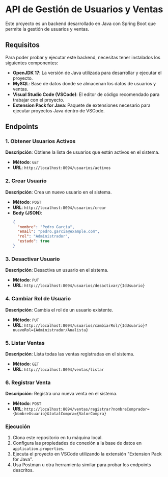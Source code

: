 # API de Gestión de Usuarios y Ventas

Este proyecto es un backend desarrollado en Java con Spring Boot que permite la gestión de usuarios y ventas.

## Requisitos

Para poder probar y ejecutar este backend, necesitas tener instalados los siguientes componentes:

- **OpenJDK 17**: La versión de Java utilizada para desarrollar y ejecutar el proyecto.
- **MySQL**: Base de datos donde se almacenan los datos de usuarios y ventas.
- **Visual Studio Code (VSCode)**: El editor de código recomendado para trabajar con el proyecto.
- **Extension Pack for Java**: Paquete de extensiones necesario para ejecutar proyectos Java dentro de VSCode.

## Endpoints

### 1. Obtener Usuarios Activos

**Descripción**: Obtiene la lista de usuarios que están activos en el sistema.

- **Método**: `GET`
- **URL**: `http://localhost:8094/usuarios/activos`

### 2. Crear Usuario

**Descripción**: Crea un nuevo usuario en el sistema.

- **Método**: `POST`
- **URL**: `http://localhost:8094/usuarios/crear`
- **Body (JSON)**:
  ```json
  {
    "nombre": "Pedro García",
    "email": "pedro.garcia@example.com",
    "rol": "Administrador",
    "estado": true
  }

### 3. Desactivar Usuario

**Descripción**: Desactiva un usuario en el sistema.

- **Método**: `PUT`
- **URL**: `http://localhost:8094/usuarios/desactivar/{IdUsuario}`

### 4. Cambiar Rol de Usuario

**Descripción**: Cambia el rol de un usuario existente.

- **Método**: `PUT`
- **URL**: `http://localhost:8094/usuarios/cambiarRol/{IdUsuario}?nuevoRol={Administrador/Analista}`

### 5. Listar Ventas

**Descripción**: Lista todas las ventas registradas en el sistema.

- **Método**: `GET`
- **URL**: `http://localhost:8094/ventas/listar`

### 6. Registrar Venta

**Descripción**: Registra una nueva venta en el sistema.

- **Método**: `POST`
- **URL**: `http://localhost:8094/ventas/registrar?nombreComprador={NombreUsuario}&totalCompra={ValorCompra}`

### Ejecución

1. Clona este repositorio en tu máquina local.
2. Configura las propiedades de conexión a la base de datos en `application.properties`.
3. Ejecuta el proyecto en VSCode utilizando la extensión "Extension Pack for Java".
4. Usa Postman u otra herramienta similar para probar los endpoints descritos.
